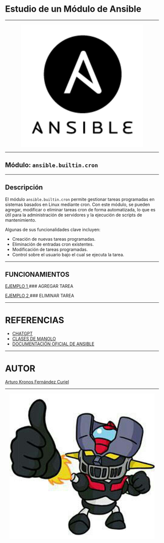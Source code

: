 # Estudio de un Módulo de Ansible
***

<p align="center">
  <img src="img/img1.png" alt="img" width="400px">
</p>

***

## Módulo: `ansible.builtin.cron`

***

## Descripción

El módulo `ansible.builtin.cron` permite gestionar tareas programadas en sistemas basados en Linux mediante cron. Con este módulo, se pueden agregar, modificar o eliminar tareas cron de forma automatizada, lo que es útil para la administración de servidores y la ejecución de scripts de mantenimiento.

Algunas de sus funcionalidades clave incluyen:

- Creación de nuevas tareas programadas.
- Eliminación de entradas cron existentes.
- Modificación de tareas programadas.
- Control sobre el usuario bajo el cual se ejecuta la tarea.

***

## FUNCIONAMIENTOS

[EJEMPLO 1 ](EJEMPLO1.md) ### AGREGAR TAREA

[EJEMPLO 2 ](EJEMPLO2.md) ### ELIMINAR TAREA

***

# REFERENCIAS

- [CHATGPT](https://www.chatgpt.com)
- [CLASES DE MANOLO ](https://blogsaverroes.juntadeandalucia.es/iesrodrigocaro/)
- [DOCUMENTACIÓN OFICIAL DE ANSIBLE ](https://docs.ansible.com/ansible/latest/collections/ansible/builtin/package_module.html)

***

# AUTOR

[Arturo Kronos Fernández Curiel ](https://github.com/ArturoKronos)

***

<p align="center">
  <img src="img/maz.jpg" alt="maz">
</p>


